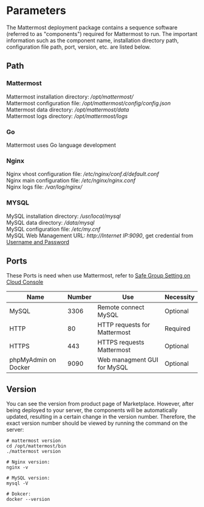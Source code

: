 # Parameters

The Mattermost deployment package contains a sequence software (referred to as "components") required for Mattermost to run. The important information such as the component name, installation directory path, configuration file path, port, version, etc. are listed below.

## Path

### Mattermost

Mattermost installation directory: */opt/mattermost/*  
Mattermost configuration file: */opt/mattermost/config/config.json*  
Mattermost data directory: */opt/mattermost/data*  
Mattermost logs directory: */opt/mattermost/logs*

### Go

Mattermost uses Go language development

### Nginx

Nginx vhost configuration file: */etc/nginx/conf.d/default.conf*  
Nginx main configuration file: */etc/nginx/nginx.conf*  
Nginx logs file: */var/log/nginx/*

### MYSQL

MySQL installation directory: */usr/local/mysql*  
MySQL data directory: */data/mysql*  
MySQL configuration file: */etc/my.cnf*    
MySQL Web Management URL: *http://Internet IP:9090*, get credential from [Username and Password](/stack-accounts.md)


## Ports

These Ports is need when use Mattermost, refer to [Safe Group Setting on Cloud Console](https://support.websoft9.com/docs/faq/tech-instance.html)

| Name | Number | Use |  Necessity |
| --- | --- | --- | --- |
| MySQL | 3306 | Remote connect MySQL | Optional |
| HTTP | 80 | HTTP requests for Mattermost | Required |
| HTTPS | 443 | HTTPS requests Mattermost | Optional |
| phpMyAdmin on Docker | 9090 | Web managment GUI for MySQL | Optional |

## Version

You can see the version from product page of Marketplace. However, after being deployed to your server, the components will be automatically updated, resulting in a certain change in the version number. Therefore, the exact version number should be viewed by running the command on the server:

```shell
# mattermost version
cd /opt/mattermost/bin
./mattermost version

# Nginx version:
nginx -v

# MySQL version:
mysql -V

# Dokcer:
docker --version
```